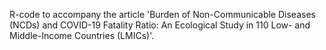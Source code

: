 R-code to accompany the article 'Burden of Non-Communicable Diseases (NCDs) and COVID-19 Fatality Ratio: An Ecological Study in 110 Low- and Middle-Income Countries (LMICs)'.
